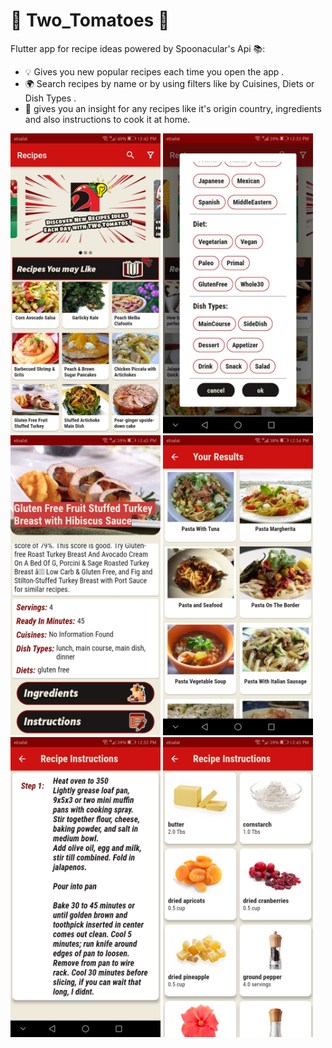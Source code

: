 # :tomato: Two_Tomatoes :tomato:
 Flutter app for recipe ideas powered by Spoonacular's Api :books::
 - :bulb: Gives you new popular recipes each time you open the app .
 - :earth_africa: Search recipes by name or by using filters like by Cuisines, Diets or Dish Types .
 -  :spaghetti: gives you an insight for any recipes like it's origin country, ingredients and also instructions to cook it at home. 
  
 <img src="./screenshots/1.jpg" width="240" height="480">   <img src="./screenshots/2.jpg" width="240" height="480">   <img src="./screenshots/3.jpg" width="240" height="480">  <img src="./screenshots/4.jpg" width="240" height="480">   <img src="./screenshots/5.jpg" width="240" height="480">   <img src="./screenshots/6.jpg" width="240" height="480"> 
